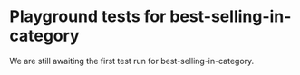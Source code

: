 # Playground tests for best-selling-in-category
We are still awaiting the first test run for best-selling-in-category.
